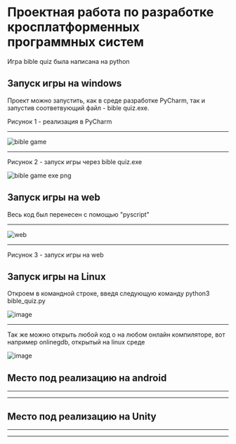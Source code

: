 # Проектная работа по разработке кросплатформенных программных систем
Игра bible quiz была написана на python

## Запуск игры на windows
Проект можно запустить, как в среде разработке PyCharm, так и запустив соответвующий файл - bible quiz.exe.

Рисунок 1 - реализация в PyCharm
***
![bible game](https://user-images.githubusercontent.com/73533402/207841834-acb4da14-c9d3-4999-a1e8-1259c4b401ed.png)
***
Рисунок 2 - запуск игры через bible quiz.exe

![bible game exe png](https://user-images.githubusercontent.com/73533402/207842247-fa75ed0c-fa20-4c97-ac2e-ed5eaa5d0e2c.png)

## Запуск игры на web
Весь код был перенесен с помощью "pyscript"
***
![web](https://user-images.githubusercontent.com/73533402/207852732-a64100ee-a3a3-4690-b0db-65c4ad60cd9c.png)
***
Рисунок 3 - запуск игры на web
## Запуск игры на Linux
 Откроем в командной строке, введя следующую команду python3 bible_quiz.py

![image](https://user-images.githubusercontent.com/73533402/207883641-86c1f2ce-0604-44f9-b4a8-8571da327340.png)
***
Так же можно открыть любой код о на любом онлайн компиляторе, вот например onlinegdb, открытый на linux среде

![image](https://user-images.githubusercontent.com/73533402/207872827-1bcf47ff-ffec-446d-9f0e-2e2fdd533d5f.png)

## Место под реализацию на android
***

***
## Место под реализацию на Unity
***

***
